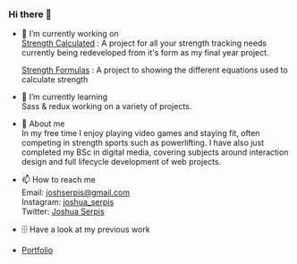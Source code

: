 ### Hi there 👋

<!--
**Styrle/Styrle** is a ✨ _special_ ✨ repository because its `README.md` (this file) appears on your GitHub profile.

Here are some ideas to get you started:
-->  

- 🔭 I’m currently working on  
[Strength Calculated](https://github.com/Styrle/Strength-calculated)
: A project for all your strength tracking needs
currently being redeveloped from it's form as my final year project.  

  [Strength Formulas](https://github.com/Styrle/Strength-formulas)
: A project to showing the different equations used to calculate strength  

- 🌱 I’m currently learning  
Sass & redux working on a variety of projects.    
- 💬 About me  
In my free time I enjoy playing video games and staying fit, often competing in strength sports such as powerlifting. I have also just completed my BSc in digital media, covering subjects around interaction design and full lifecycle development of web projects.
- 📫 How to reach me  
Email: joshserpis@gmail.com  
Instagram: <a href="https://www.instagram.com/joshua_serpis/" target="_blank">joshua_serpis</a>  
Twitter: <a href="https://twitter.com/Joshua_serpis" target="-twitter">Joshua Serpis</a>  

- 🗄️ Have a look at my previous work
- [Portfolio](https://styrle.github.io/Personal-portfolio/work.html)

